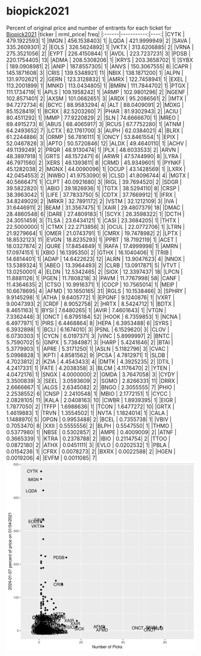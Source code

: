 # biopick2021
Percent of original price and number of entrants for each ticket for [Biopick2021](https://twitter.com/hashtag/Biopick2021)
|ticker |  nrml_price| freq|
|:------|-----------:|----:|
|CYTK   | 479.1922593|    1|
|IMGN   | 456.1538403|    1|
|LQDA   | 421.9999949|    2|
|SAVA   | 335.2609301|    2|
|EOLS   | 326.5624892|    1|
|VKTX   | 313.6206885|    2|
|VRNA   | 275.3521056|    2|
|EYPT   | 226.4150844|    1|
|AVDL   | 223.7237231|    3|
|PDSB   | 220.1754405|   13|
|ADMA   | 208.5308206|    1|
|KRYS   | 203.3658702|    1|
|SYBX   | 189.0908981|    2|
|ANIP   | 187.8557305|    1|
|ANVS   | 150.3067555|    8|
|CAPR   | 145.1871608|    3|
|CRIS   | 139.5348921|   11|
|NBIX   | 138.1871200|    1|
|ALPN   | 131.9702621|    2|
|GERN   | 123.3128832|    1|
|AMRX   | 122.7458941|    1|
|EXEL   | 113.2001899|    1|
|MNKD   | 113.0434805|    1|
|BMRN   | 111.7844702|    1|
|PTGX   | 111.1734719|    1|
|APLS   | 109.1958242|    1|
|ARMP   | 102.9801296|    2|
|NGENF  | 102.8571401|    2|
|AXSM   | 101.0682651|    3|
|ARDX   |  95.2086561|    2|
|IMTX   |  94.7272734|    6|
|BCYC   |  88.9583294|    4|
|ALT    |  88.0409091|    2|
|MDXG   |  85.1528419|    1|
|BCRX   |  82.5203260|    7|
|PHAR   |  81.9302943|    2|
|ACIU   |  80.4511292|    1|
|IMMP   |  77.9220829|    2|
|SLN    |  74.6666670|    1|
|MREO   |  69.4915273|    8|
|ABUS   |  68.4065917|    3|
|RCUS   |  67.7752280|    1|
|ATNM   |  64.2493652|    7|
|LCTX   |  62.1761700|    3|
|AUPH   |  62.0384021|    4|
|BLRX   |  61.2244886|    3|
|ORMP   |  56.7816111|    1|
|ONCY   |  53.8461554|    1|
|EPIX   |  52.0467826|    3|
|APTO   |  50.5720846|   12|
|ALDX   |  49.4640110|    1|
|ACHV   |  49.1139249|    2|
|PRQR   |  48.9130474|    1|
|PLX    |  48.6033533|    2|
|ARVN   |  48.3897918|    1|
|GRTS   |  48.1572471|    6|
|ARWR   |  47.5744990|    8|
|LYRA   |  46.7971560|    2|
|XERS   |  46.1393611|    8|
|CRMD   |  45.9349601|    1|
|PYNKF  |  45.1282038|    2|
|MGNX   |  44.0090096|    1|
|OCUP   |  43.1428569|    1|
|LXRX   |  42.0454553|    2|
|NWBO   |  41.9753090|    9|
|CLSD   |  41.8096744|    4|
|MGTX   |  40.5666471|    1|
|CLPT   |  40.0921680|    3|
|RIGL   |  39.7694520|    2|
|SDGR   |  39.5822820|    1|
|ABIO   |  39.1826936|    1|
|TGTX   |  38.5294110|    8|
|CRSP   |  38.3963042|    1|
|LIFE   |  37.7833750|    5|
|CDTX   |  37.7669912|    1|
|IFRX   |  34.8249029|    2|
|MRKR   |  32.7891172|    2|
|VSTM   |  32.1212109|    3|
|IVA    |  31.6446911|    2|
|BEAM   |  31.3567475|    1|
|XAIR   |  29.4807379|   18|
|DMAC   |  28.4860548|    6|
|DARE   |  27.4809183|    1|
|SCYX   |  26.3598322|    1|
|DCTH   |  24.3051459|    3|
|TLSA   |  23.6434121|    1|
|CASI   |  23.3684205|    1|
|THTX   |  22.5000000|    1|
|CTMX   |  22.2713856|    3|
|OCUL   |  22.0772706|    1|
|LTRN   |  21.9279664|    1|
|OMER   |  21.0743791|    1|
|CMRX   |  19.7478982|    2|
|LPTX   |  18.8532123|   11|
|EVGN   |  18.8235293|    1|
|PPBT   |  18.7192119|    1|
|ACET   |  18.0327874|    2|
|QURE   |  17.8454849|    1|
|RAFA   |  17.4999998|    1|
|AMRN   |  17.0974151|    1|
|XBIO   |  16.1395350|    2|
|GTHX   |  16.1040406|    1|
|TRIB   |  14.6814401|    1|
|ADAP   |  14.6422623|   12|
|ALRN   |  13.9047623|    4|
|NNOX   |  13.5389324|    1|
|ABEO   |  13.3964493|    2|
|CLRB   |  13.0917871|    5|
|VTVT   |  13.0250001|    4|
|ELDN   |  12.5342465|    2|
|SIOX   |  12.3397437|   18|
|LPCN   |  11.8881126|    1|
|PGEN   |  11.7808218|    3|
|PAVM   |  11.7767998|   58|
|CANF   |  11.4364635|    2|
|CTSO   |  10.9916371|    1|
|COCP   |  10.7565014|    1|
|MEIP   |  10.6678695|    4|
|AFMD   |  10.1650165|   31|
|RGLS   |  10.1538466|    3|
|SPHRY  |   9.9145298|    1|
|ATHA   |   9.6405772|    1|
|EPGNF  |   9.1240876|    1|
|VXRT   |   9.0047393|    2|
|CRDF   |   8.9052758|    2|
|HRTX   |   8.5424712|    1|
|BDTX   |   8.4651163|    1|
|BYSI   |   7.6480265|    1|
|AVIR   |   7.4601643|    1|
|VTGN   |   7.3362448|    3|
|ONCT   |   6.8795184|   52|
|HOOK   |   6.7359853|    1|
|NCNA   |   6.4977971|    1|
|PIRS   |   6.4468864|    8|
|HEPA   |   6.3953488|    6|
|SYRS   |   6.3932898|    1|
|BCLI   |   6.1674010|    3|
|PSNL   |   6.1529620|    3|
|CLOV   |   6.0730303|    1|
|CYCN   |   6.0197371|    3|
|VINC   |   5.8999997|    2|
|BNTC   |   5.7590702|    5|
|GNPX   |   5.7384987|    3|
|HARP   |   5.4241646|    2|
|BTAI   |   5.3779903|    1|
|APRE   |   5.3171250|    1|
|ASLN   |   5.1182796|    3|
|CVAC   |   5.0998828|    1|
|KPTI   |   4.8581562|    9|
|PCSA   |   4.7812971|    1|
|SLDB   |   4.7023812|    2|
|KZIA   |   4.4543433|    4|
|DMTK   |   4.3925235|    2|
|DTIL   |   4.2417331|    1|
|FATE   |   4.2038358|    3|
|BLCM   |   4.1176470|    2|
|YTEN   |   4.0472176|    1|
|SNGX   |   4.0000000|    2|
|GMDA   |   3.7647058|    3|
|CYDY   |   3.3500839|    3|
|SEEL   |   3.0593609|    2|
|SGMO   |   2.8266331|   11|
|DRRX   |   2.6666667|    1|
|ALGS   |   2.6345082|    2|
|BNGO   |   2.3055555|    7|
|PHIO   |   2.2538552|    6|
|CNSP   |   2.2410548|    1|
|MBIO   |   2.1772151|    1|
|CYCC   |   2.0828105|   11|
|KALA   |   2.0408163|   10|
|CWBR   |   1.8939395|    1|
|EIGR   |   1.7877050|    2|
|TFFP   |   1.6988636|    1|
|TCON   |   1.6477272|   10|
|GRTX   |   1.4619883|    1|
|TRVN   |   1.3554502|    1|
|NVTA   |   1.1824014|    1|
|CALA   |   1.1488970|    5|
|OPGN   |   0.9953488|    2|
|BCEL   |   0.7355738|    1|
|VBIV   |   0.7053470|    8|
|XXII   |   0.5555556|    2|
|BLPH   |   0.5547550|    1|
|THMO   |   0.5377980|    1|
|NBSE   |   0.5302857|    2|
|AMPE   |   0.4009009|    2|
|ATNF   |   0.3665339|    1|
|KTRA   |   0.2378788|    2|
|IBIO   |   0.2114754|    2|
|TTOO   |   0.0872180|    2|
|ATHX   |   0.0451111|    3|
|EVLO   |   0.0202532|    1|
|PBLA   |   0.0154236|    1|
|CFRX   |   0.0078273|    2|
|BXRX   |   0.0022588|    2|
|HGEN   |   0.0019206|    4|
|EVFM   |   0.0011085|    7|
![retvspicks](biopicks.png?raw=true)
